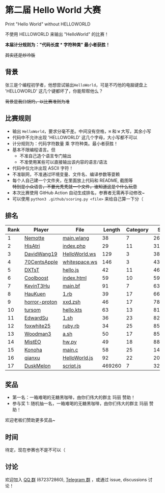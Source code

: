 # 第二届 Hello World 大赛

Print "Hello World" without HELLOWORLD

不使用 HELLOWORLD 来输出 "HelloWorld" 的比赛！

**本届计分规则为："代码长度 * 字符种类" 最小者获胜！**

~~其实还是炒冷饭~~

## 背景

张三是个编程初学者，他想尝试输出`HelloWorld`，可是不巧他的电脑键盘上 'HELLOWORLD' 这几个键都坏了，你能帮帮他么？  

~~背景是我口胡的，以比赛准则为准~~

## 比赛规则

- 输出 `HelloWorld`，要求分毫不差。中间没有空格，`H` 和 `W` 大写，其余小写
- 代码中不允许出现 'HELLOWORLD' 这几个字母，大小写都不可以
- 计分规则为：代码字符数量 乘 字符种类。最小者获胜！
- 基本不限编程语言。但
  - 不准自己造个语言专门输出
  - 不准使用某些可以直接输出该内容的语言/语法
- 代码中仅允许出现 ASCII 字符！
- 不准联网，不准通过环境变量、文件名、编译参数等耍赖
- 每个人自己建一个文件夹，在里面放上代码和 README, 截图等  
  ~~特别是小众语言，不要光秃秃就一个文件，谁知道这是个什么玩意~~
- 本次比赛使用 GitHub Action 自动生成排名，参赛者无需再手动修改~
- 可以使用 `python3 .github/scoring.py <file>` 来给自己算一下分（

## 排名

<!-- begin of RANKING -->
| Rank | Player | File | Length | Category | Score |
| ---- | ------ | ---- | ------ | -------- | ----- |
| 1 | [Nemotte](Nemotte) | [main.wlang](Nemotte/main.wlang) | 38 | 7 | 266 |
| 2 | [HisAtri](HisAtri) | [index.php](HisAtri/index.php) | 29 | 11 | 319 |
| 3 | [DavidWang19](DavidWang19) | [HelloWorld.ws](DavidWang19/HelloWorld.ws) | 129 | 3 | 387 |
| 4 | [70CentsApple](70CentsApple) | [whitespace.ws](70CentsApple/whitespace.ws) | 146 | 3 | 438 |
| 5 | [DXTsT](DXTsT) | [hello.js](DXTsT/hello.js) | 42 | 11 | 462 |
| 6 | [Coolboost](Coolboost) | [index.html](Coolboost/index.html) | 59 | 10 | 590 |
| 7 | [KevinT3Hu](KevinT3Hu) | [main.bf](KevinT3Hu/main.bf) | 91 | 7 | 637 |
| 8 | [HauKuen](HauKuen) | [1.rb](HauKuen/1.rb) | 39 | 17 | 663 |
| 9 | [horror-proton](horror-proton) | [xxd.zsh](horror-proton/xxd.zsh) | 46 | 17 | 782 |
| 10 | [tursom](tursom) | [hello.kts](tursom/hello.kts) | 63 | 13 | 819 |
| 11 | [EdwardSu](EdwardSu) | [1.sh](EdwardSu/1.sh) | 36 | 23 | 828 |
| 12 | [foxwhite25](foxwhite25) | [ruby.rb](foxwhite25/ruby.rb) | 34 | 25 | 850 |
| 13 | [Woodman3](Woodman3) | [a.sh](Woodman3/a.sh) | 50 | 17 | 850 |
| 14 | [MistEO](MistEO) | [hw.py](MistEO/hw.py) | 49 | 18 | 882 |
| 15 | [Konoha](Konoha) | [main.c](Konoha/main.c) | 58 | 25 | 1450 |
| 16 | [qianxu](qianxu) | [HelloWorld.js](qianxu/HelloWorld.js) | 92 | 22 | 2024 |
| 17 | [DuskMelon](DuskMelon) | [script.js](DuskMelon/script.js) | 469260 | 7 | 3284820 |
<!-- end of RANKING -->

## 奖品

- 第一名：一箱难喝的无糖黑咖啡，由你们伟大的群主 玛丽 赞助！
- 参与奖 1: 随机抽一名，一箱难喝的无糖黑咖啡，由你们伟大的群主 玛丽 赞助！

欢迎老板们赞助更多奖品~

## 时间

待定，现在参赛也不是不可以（

## 讨论

欢迎加入 [QQ 群](https://jq.qq.com/?_wv=1027&k=8aBWumWU) (672372860), [Telegram 群](https://t.me/+NjDljiDRrpI4NTU1) ，或通过 issue, discussions 讨论！
